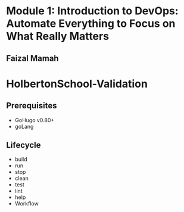 <h1>Module 1: Introduction to DevOps: Automate Everything to Focus on What Really Matters</h1>
<h2>Faizal Mamah</h2>

# HolbertonSchool-Validation

## Prerequisites

- GoHugo v0.80+
- goLang

## Lifecycle

- build
- run
- stop 
- clean
- test 
- lint
- help 
- Workflow